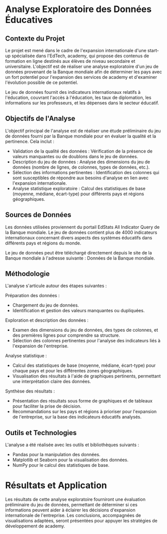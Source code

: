 # Analyse Exploratoire des Données Éducatives

## Contexte du Projet

Le projet est mené dans le cadre de l'expansion internationale d'une start-up spécialisée dans l'EdTech, academy, qui propose des contenus de formation en ligne destinés aux élèves de niveau secondaire et universitaire. L'objectif est de réaliser une analyse exploratoire d'un jeu de données provenant de la Banque mondiale afin de déterminer les pays avec un fort potentiel pour l'expansion des services de academy et d'examiner l'évolution possible de ce potentiel.

Le jeu de données fournit des indicateurs internationaux relatifs à l'éducation, couvrant l'accès à l'éducation, les taux de diplomation, les informations sur les professeurs, et les dépenses dans le secteur éducatif.

## Objectifs de l'Analyse

L'objectif principal de l'analyse est de réaliser une étude préliminaire du jeu de données fourni par la Banque mondiale pour en évaluer la qualité et la pertinence. Cela inclut :

- Validation de la qualité des données : Vérification de la présence de valeurs manquantes ou de doublons dans le jeu de données.
- Description du jeu de données : Analyse des dimensions du jeu de données (nombre de lignes, de colonnes, types de données, etc.).
- Sélection des informations pertinentes : Identification des colonnes qui sont susceptibles de répondre aux besoins d'analyse en lien avec l'expansion internationale.
- Analyse statistique exploratoire : Calcul des statistiques de base (moyenne, médiane, écart-type) pour différents pays et régions géographiques.

## Sources de Données

Les données utilisées proviennent du portail EdStats All Indicator Query de la Banque mondiale. Le jeu de données contient plus de 4000 indicateurs internationaux concernant divers aspects des systèmes éducatifs dans différents pays et régions du monde.

Le jeu de données peut être téléchargé directement depuis le site de la Banque mondiale à l'adresse suivante : Données de la Banque mondiale.

## Méthodologie

L'analyse s'articule autour des étapes suivantes :

Préparation des données :
- Chargement du jeu de données.
- Identification et gestion des valeurs manquantes ou dupliquées.

Exploration et description des données :
- Examen des dimensions du jeu de données, des types de colonnes, et des premières lignes pour comprendre sa structure.
- Sélection des colonnes pertinentes pour l'analyse des indicateurs liés à l'expansion de l'entreprise.

Analyse statistique :
- Calcul des statistiques de base (moyenne, médiane, écart-type) pour chaque pays et pour les différentes zones géographiques.
- Visualisation des résultats à l'aide de graphiques pertinents, permettant une interprétation claire des données.

Synthèse des résultats :
- Présentation des résultats sous forme de graphiques et de tableaux pour faciliter la prise de décision.
- Recommandations sur les pays et régions à prioriser pour l'expansion de l'entreprise, sur la base des indicateurs éducatifs analysés.

## Outils et Technologies

L'analyse a été réalisée avec les outils et bibliothèques suivants :
- Pandas pour la manipulation des données.
- Matplotlib et Seaborn pour la visualisation des données.
- NumPy pour le calcul des statistiques de base.

# Résultats et Application

Les résultats de cette analyse exploratoire fourniront une évaluation préliminaire du jeu de données, permettant de déterminer si ces informations peuvent aider à éclairer les décisions d'expansion internationale de l'entreprise. Les conclusions, accompagnées de visualisations adaptées, seront présentées pour appuyer les stratégies de développement de academy.
